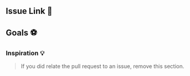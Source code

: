 ## Issue Link :link:
<!-- What issue does this fix? If an issue doesn't exist, remove this section. -->

## Goals :soccer:
<!-- List the high-level objectives of this pull request. -->
<!-- Include any relevant context. -->

### Inspiration :bulb:
<!-- List all the resources you used. -->
<!-- Give credits to authors. If you did not get inspired by others, remove this section. -->
> If you did relate the pull request to an issue, remove this section.